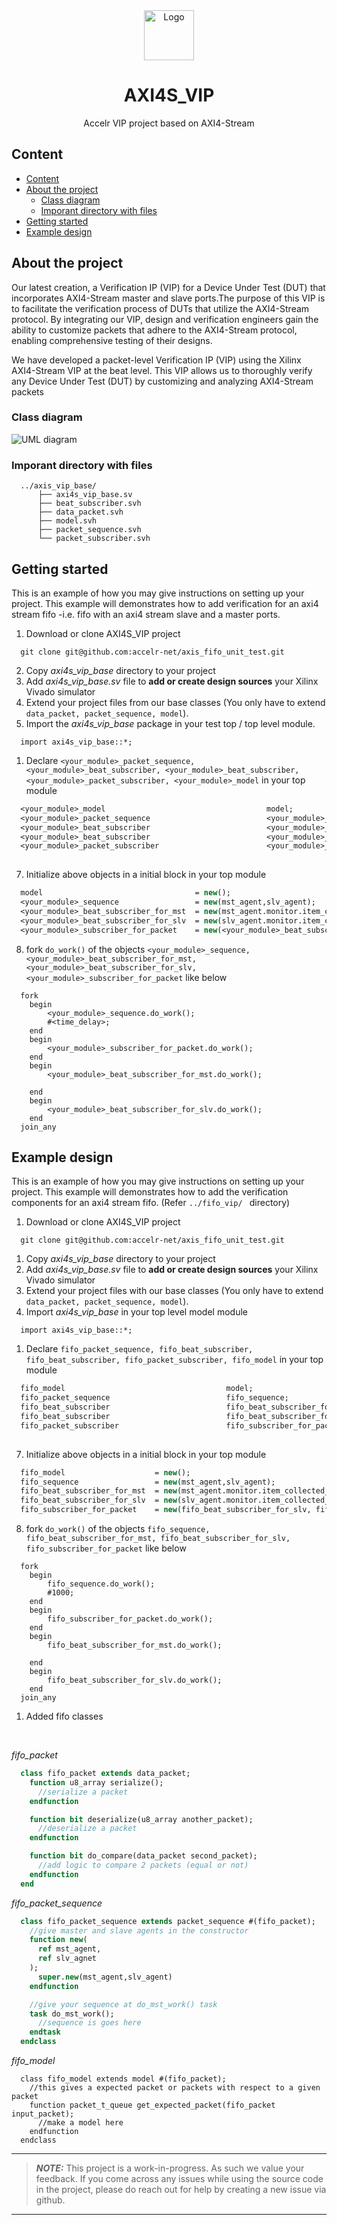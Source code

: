 <div align="center">
  <a href="https://accelr.lk/">
    <img src="https://avatars.githubusercontent.com/u/55974019?s=200&v=4" alt="Logo" width="80" height="80">
  </a>

  <h1 align="center">AXI4S_VIP</h1>

  <p align="center">
   Accelr VIP project based on AXI4-Stream
    <br />
  </p>
</div>
</p>

## Content
- [Content](#content)
- [About the project](#about-the-project)
  - [Class diagram](#class-diagram)
  - [Imporant directory with files](#imporant-directory-with-files)
- [Getting started](#getting-started)
- [Example design](#example-design)

## About the project

Our latest creation, a Verification IP (VIP) for a Device Under Test (DUT) that incorporates AXI4-Stream master and slave ports.The purpose of this VIP is to facilitate the verification process of DUTs that utilize the AXI4-Stream protocol. By integrating our VIP, design and verification engineers gain the ability to customize packets that adhere to the AXI4-Stream protocol, enabling comprehensive testing of their designs.

We have developed a packet-level Verification IP (VIP) using the Xilinx AXI4-Stream VIP at the beat level. This VIP allows us to thoroughly verify any Device Under Test (DUT) by customizing and analyzing AXI4-Stream packets
### Class diagram
![UML diagram](out/doc/design/acc_axi4s_vip.png)

### Imporant directory with files
```
  ../axis_vip_base/
      ├── axi4s_vip_base.sv
      ├── beat_subscriber.svh
      ├── data_packet.svh
      ├── model.svh
      ├── packet_sequence.svh
      └── packet_subscriber.svh
```

## Getting started

This is an example of how you may give instructions on setting up your project. This example will demonstrates how to add verification for an axi4 stream fifo -i.e. fifo with an axi4 stream slave and a master ports.

1. Download or clone AXI4S_VIP project
  ```
    git clone git@github.com:accelr-net/axis_fifo_unit_test.git
  ``` 
2. Copy _axi4s_vip_base_ directory to your project
3. Add _axi4s_vip_base.sv_ file to __add or create design sources__ your Xilinx Vivado simulator
4. Extend your project files from our base classes (You only have to extend ```data_packet, packet_sequence, model```).
5. Import the _axi4s_vip_base_ package in your test top / top level module.
  ```
    import axi4s_vip_base::*;
  ```
1. Declare ```<your_module>_packet_sequence, <your_module>_beat_subscriber, <your_module>_beat_subscriber, <your_module>_packet_subscriber, <your_module>_model``` in your top module
  ```SystemVerilog
    <your_module>_model                                    model;
    <your_module>_packet_sequence                          <your_module>_sequence;
    <your_module>_beat_subscriber                          <your_module>_beat_subscriber_for_mst;
    <your_module>_beat_subscriber                          <your_module>_beat_subscriber_for_slv;
    <your_module>_packet_subscriber                        <your_module>_subscriber_for_packet;
    
  ```
7. Initialize above objects in a initial block in your top module
  ```SystemVerilog
    model                                  = new();
    <your_module>_sequence                 = new(mst_agent,slv_agent);
    <your_module>_beat_subscriber_for_mst  = new(mst_agent.monitor.item_collected_port);
    <your_module>_beat_subscriber_for_slv  = new(slv_agent.monitor.item_collected_port);
    <your_module>_subscriber_for_packet    = new(<your_module>_beat_subscriber_for_slv,<your_module>_beat_subscriber_for_mst,model);
  ```
8. fork ```do_work()``` of the objects ```<your_module>_sequence, <your_module>_beat_subscriber_for_mst, <your_module>_beat_subscriber_for_slv, <your_module>_subscriber_for_packet``` like below
  ```
    fork
      begin
          <your_module>_sequence.do_work();
          #<time_delay>;
      end
      begin
          <your_module>_subscriber_for_packet.do_work();
      end
      begin
          <your_module>_beat_subscriber_for_mst.do_work();
          
      end
      begin
          <your_module>_beat_subscriber_for_slv.do_work();
      end
    join_any
  ```


## Example design

This is an example of how you may give instructions on setting up your project. This example will demonstrates how to add the verification components for an axi4 stream fifo. (Refer ```../fifo_vip/ ``` directory)

1. Download or clone AXI4S_VIP project
  ```
    git clone git@github.com:accelr-net/axis_fifo_unit_test.git
  ``` 
1. Copy _axi4s_vip_base_ directory to your project
2. Add _axi4s_vip_base.sv_ file to __add or create design sources__ your Xilinx Vivado simulator
3. Extend your project files with our base classes (You only have to extend ```data_packet, packet_sequence, model```).
4. Import _axi4s_vip_base_ in your top level model module
  ```
    import axi4s_vip_base::*;
  ```
1. Declare ```fifo_packet_sequence, fifo_beat_subscriber, fifo_beat_subscriber, fifo_packet_subscriber, fifo_model``` in your top module
  ```SystemVerilog
    fifo_model                                    model;
    fifo_packet_sequence                          fifo_sequence;
    fifo_beat_subscriber                          fifo_beat_subscriber_for_mst;
    fifo_beat_subscriber                          fifo_beat_subscriber_for_slv;
    fifo_packet_subscriber                        fifo_subscriber_for_packet;
    
  ```
7. Initialize above objects in a initial block in your top module
  ```SystemVerilog
    fifo_model                    = new();
    fifo_sequence                 = new(mst_agent,slv_agent);
    fifo_beat_subscriber_for_mst  = new(mst_agent.monitor.item_collected_port);
    fifo_beat_subscriber_for_slv  = new(slv_agent.monitor.item_collected_port);
    fifo_subscriber_for_packet    = new(fifo_beat_subscriber_for_slv, fifo_beat_subscriber_for_mst, fifo_model);
  ```
8. fork ```do_work()``` of the objects ```fifo_sequence, fifo_beat_subscriber_for_mst, fifo_beat_subscriber_for_slv, fifo_subscriber_for_packet``` like below
  ```
    fork
      begin
          fifo_sequence.do_work();
          #1000;
      end
      begin
          fifo_subscriber_for_packet.do_work();
      end
      begin
          fifo_beat_subscriber_for_mst.do_work();
          
      end
      begin
          fifo_beat_subscriber_for_slv.do_work();
      end
    join_any
  ```


1. Added fifo classes </br>
  </br>
  
  _fifo_packet_
  ```SystemVerilog
    class fifo_packet extends data_packet;
      function u8_array serialize();
        //serialize a packet
      endfunction

      function bit deserialize(u8_array another_packet);
        //deserialize a packet
      endfunction

      function bit do_compare(data_packet second_packet);
        //add logic to compare 2 packets (equal or not)
      endfunction
    end 
  ```
  _fifo_packet_sequence_
  ```SystemVerilog
    class fifo_packet_sequence extends packet_sequence #(fifo_packet);
      //give master and slave agents in the constructor
      function new(
        ref mst_agent,
        ref slv_agnet
      );
        super.new(mst_agent,slv_agent)
      endfunction

      //give your sequence at do_mst_work() task
      task do_mst_work();
        //sequence is goes here
      endtask
    endclass
  ```
  _fifo_model_
  ```SysteVerilog
    class fifo_model extends model #(fifo_packet);
      //this gives a expected packet or packets with respect to a given packet
      function packet_t_queue get_expected_packet(fifo_packet input_packet);
        //make a model here
      endfunction
    endclass
  ```
---
> **_NOTE:_** This project is a work-in-progress. As such we value your feedback. If you come across any issues while using the source code in the project, please do reach out for help by creating a new issue via github.
---

